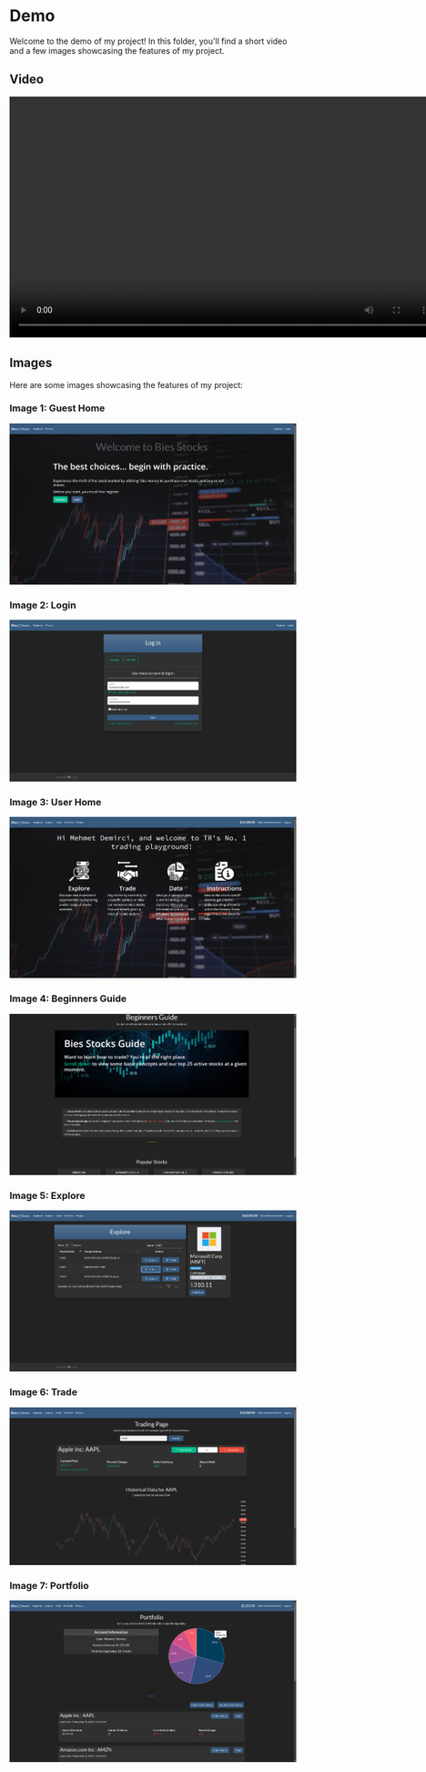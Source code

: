 # Demo

Welcome to the demo of my project! In this folder, you'll find a short video and a few images showcasing the features of my project.

## Video

<video width="752" height="423" controls>
  <source src="./demo.mp4" type="video/mp4">
  Your browser does not support the video tag.
</video>

## Images

Here are some images showcasing the features of my project:

### Image 1: Guest Home

![Image 1](./GuestHome.png)

### Image 2: Login

![Image 2](./Login.png)

### Image 3: User Home

![Image 3](./UserHome.png)

### Image 4: Beginners Guide

![Image 4](./Beginners.png)

### Image 5: Explore

![Image 5](./Explore.png)

### Image 6: Trade

![Image 6](./Trade.png)

### Image 7: Portfolio

![Image 7](./Portfolio.png)
